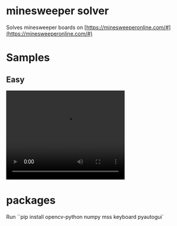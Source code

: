 # minesweeper solver
Solves minesweeper boards on [https://minesweeperonline.com/#](https://minesweeperonline.com/#)

# Samples
## Easy
<video src="easy.mp4" width="320" height="240" controls></video>
# packages

Run ``pip install opencv-python numpy mss keyboard pyautogui`
